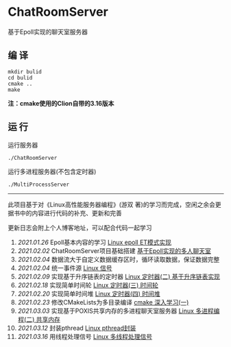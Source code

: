 # ChatRoomServer
基于Epoll实现的聊天室服务器

## 编 译
```$xslt
mkdir bulid
cd bulid
cmake ..
make
```
**注：cmake使用的Clion自带的3.16版本**

## 运 行
运行服务器
```$xslt
./ChatRoomServer
```
运行多进程服务器(不包含定时器)
```$xslt
./MultiProcessServer
```
---
此项目基于对《Linux高性能服务器编程》(游双 著)的学习而完成，空闲之余会更据书中的内容进行代码的补充、更新和完善

更新日志会附上个人博客地址，可以配合代码一起学习
01. _2021.01.26_  Epoll基本内容的学习 [Linux epoll ET模式实现](https://www.jianshu.com/p/ca699516c2db)
02. _2021.02.02_  ChatRoomServer项目基础搭建 [基于Epoll实现的多人聊天室](https://www.jianshu.com/p/c5829b05cdf0)
03. _2021.02.04_  数据流大于自定义数据缓存区时，循环读取数据，保证数据完整
04. _2021.02.04_  统一事件源 [Linux 信号](https://www.jianshu.com/p/10383d4ac963)
05. _2021.02.09_  实现基于升序链表的定时器 [Linux 定时器(二) 基于升序链表实现](https://www.jianshu.com/p/5079184c4aeb)
06. _2021.02.18_  实现简单时间轮 [Linux 定时器(三) 时间轮](https://www.jianshu.com/p/df55c5a1f8c3)
07. _2021.02.20_  实现简单时间堆 [Linux 定时器(四) 时间堆](https://www.jianshu.com/p/e880f398530d)
08. _2021.02.23_  修改CMakeLists为多目录编译 [cmake 深入学习(一)](https://www.jianshu.com/p/41ffb634d30d)
09. _2021.03.03_  实现基于POXIS共享内存的多进程聊天室服务器 [Linux 多进程编程(二) 共享内存](https://www.jianshu.com/p/e41dff9cbec2)
10. _2021.03.12_  封装pthread [Linux pthread封装](https://www.jianshu.com/p/a154747d3f2d)
11. _2021.03.16_  用线程处理信号 [Linux 多线程处理信号](https://www.jianshu.com/p/f6d04653ff36)
